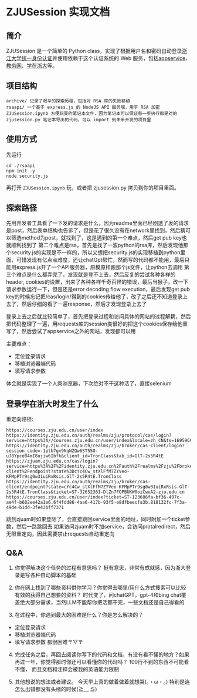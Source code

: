 # ZJUSession 实现文档

## 简介
ZJUSession 是一个简单的 Python class，实现了根据用户名和密码自动登录[浙江大学统一身份认证](https://zjuam.zju.edu.cn/cas/login)并使用依赖于这个认证系统的 Web 服务，包括[appservice](http://appservice.zju.edu.cn)、[教务网](http://zdbk.zju.edu.cn/jwglxt/xtgl/login_ssologin.html)、[学在浙大](https://courses.zju.edu.cn/user/index)等。

## 项目结构
```
archive/ 记录了艰辛的探索历程，包括对 RSA 库的失败移植
rsaapi/ 一个基于 express.js 的 NodeJS API 服务端，用于 RSA 加密
ZJUSession.ipynb 方便玩耍的笔记本文件，因为笔记本可以保证每一步执行都是对的
zjusession.py 笔记本导出的代码，可以 import 到未来开发的项目里
```

## 使用方式
先运行
```
cd ./rsaapi
npm init -y
node security.js
```
再打开 `ZJUSession.ipynb` 玩，或者把 zjusession.py 拷贝到你的项目里面。

## 探索路径
先用开发者工具看了一下发的请求是什么，因为readme里面已经剧透了发的请求是post，然后表单结构也告诉了，但是花了很久没有在network里找到，然后猜可以筛选method为post，就找到了，这是遇到的第一个难点，然后get pub key也就顺利找到了
第二个难点是rsa，首先是找了一波python的rsa库，然后发现他那个security.js的实现是不一样的，所以又想把security.js的实现移植到python里面，可惜发现有亿点点难度，还让chatGpt帮忙，然而写的代码都不能用，最后只能用express.js开了一个API服务器，原模原样跑那个js文件，让python去调用
第三个难点是什么都弄完了，发现就是登不上去，然后反复的尝试各种各样的header, cookies的设置，出来了各种各样千奇百怪的错误，最后当猴子，改一下请求参数运行一下，但是还是error decoding flow execution，最后发现get pub key的时候忘记把/cas/login/得到的cookies传给他了，改了之后还不知道登录上去了，然后仔细的看了一遍response，然后才发现登录上去了

登录上去之后就比较简单了，首先把登录过程和访问具体的网站的过程解耦，然后把代码整理了一遍，用requests库的session类很好的把这个cookies保存给他重写了，然后尝试了appservice之外的网站，发现都可以用

主要难点：
- 定位登录请求
- 移植浏览器端代码
- 填写请求参数

体会就是实现了一个人肉浏览器，下次绝对不干这种活了，直接selenium

## 登录学在浙大时发生了什么
重定向路径:
```
https://courses.zju.edu.cn/user/index
https://identity.zju.edu.cn/auth/realms/zju/protocol/cas/login?service=https%3A//courses.zju.edu.cn/user/index&locale=zh_CN&ts=1695969071.105981
https://identity.zju.edu.cn/auth/realms/zju/broker/cas-client/login?session_code=-1ptb7gv9NqNZQw6ST55O-uJ8YpceB4mI8ujiw6Ibfk&client_id=TronClass&tab_id=GlT-2s5R4tE
https://zjuam.zju.edu.cn/cas/login?service=https%3A%2F%2Fidentity.zju.edu.cn%2Fauth%2Frealms%2Fzju%2Fbroker%2Fcas-client%2Fendpoint?state%3DcYc4Cw_stXlFfM7ZYVeo-KFMpPTr9sg0w31uiRxRsis.GlT-2s5R4tE.TronClass
https://identity.zju.edu.cn/auth/realms/zju/broker/cas-client/endpoint?state=cYc4Cw_stXlFfM7ZYVeo-KFMpPTr9sg0w31uiRxRsis.GlT-2s5R4tE.TronClass&ticket=ST-32652361-DlZn7FOPBUKW0oiCwuA2-zju.edu.cn
https://courses.zju.edu.cn/user/index?ticket=ST-123686fa-bf36-497c-ae4f-b682ee42a1e6.6f4fdd86-4aa6-417b-93f5-e8dfbeecfa3b.818132fc-7f3a-49de-b1dd-3fe43bff7371
```
跳到zjuam时如果登陆了，会直接跳回service里面的地址，同时附加一个ticket参数，然后一路跳回去
如果访问zjuam时不加service，会访问protalredirect，然后无限重定向，因此需要禁止requests自动重定向

## Q&A

1. 你觉得解决这个任务的过程有意思吗？
挺有意思，非常有成就感，因为浙大登录是写各种自动脚本的基础

2. 你在网上找到了哪些资料供你学习？你觉得去哪里/用什么方式搜索可以比较有效的获得自己想要的资料？
时代变了，问chatGPT，gpt-4和bing chat覆盖绝大部分需求，当然LLM不能帮你把活都干完，一些文档还是自己得看的

3. 在过程中，你遇到最大的困难是什么？你是怎么解决的？
- 定位登录请求
- 移植浏览器端代码
- 填写请求参数
都很困难〒▽〒

4. 完成任务之后，再回去阅读你写下的代码和文档，有没有看不懂的地方？如果再过一年，你觉得那时你还可以看懂你的代码吗？
100行不到的东西不可能看不懂，
而且文档和注释会被我的英语能力限制

5. 其他想说的想法或者建议。
今天早上真的做着做着就想哭(。・ω・。)
特别是连怎么出错都没有头绪的时候(≧﹏ ≦)